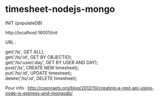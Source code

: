 timesheet-nodejs-mongo
======================

INIT (populateDB)

http://localhost:16001/init

URL : 


get('/ts', GET ALL);<br/>
get('/ts/:id', GET BY OBJECTID);<br/>
get('/ts/:user/:day', GET BY USER AND DAY);<br/>
post('/ts', CREATE NEW timesheet);<br/>
put('/ts/:id', UPDATE timesheet);<br/>
delete('/ts/:id', DELETE timesheet);


Pour info : http://coenraets.org/blog/2012/10/creating-a-rest-api-using-node-js-express-and-mongodb/
